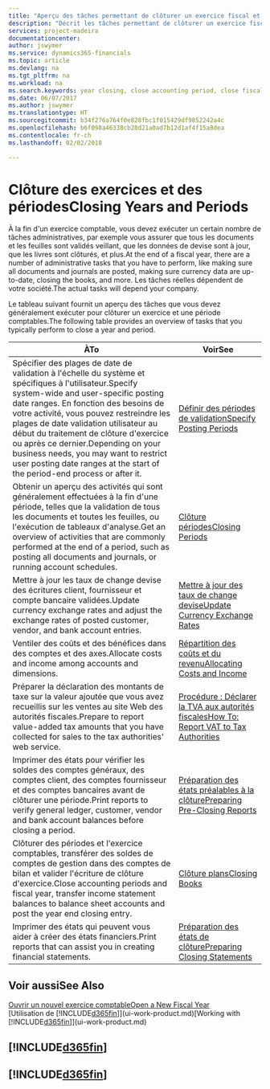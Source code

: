 ```yaml
---
title: "Aperçu des tâches permettant de clôturer un exercice fiscal et des périodes comptables | Microsoft Docs"
description: "Décrit les tâches permettant de clôturer un exercice fiscal ou une période comptable, par exemple, en vérifiant que les documents et les feuilles sont validés et en vérifiant les soldes bancaires."
services: project-madeira
documentationcenter: 
author: jswymer
ms.service: dynamics365-financials
ms.topic: article
ms.devlang: na
ms.tgt_pltfrm: na
ms.workload: na
ms.search.keywords: year closing, close accounting period, close fiscal year, bank account detailed trial balance
ms.date: 06/07/2017
ms.author: jswymer
ms.translationtype: HT
ms.sourcegitcommit: b34f276a764f0e828fbc1f015429df9852242a4c
ms.openlocfilehash: b6f098a46338cb28d21a0ad7b12d1af4f15a8dea
ms.contentlocale: fr-ch
ms.lasthandoff: 02/02/2018

---
```

# <a name="closing-years-and-periods"></a><span data-ttu-id="1927c-103">Clôture des exercices et des périodes</span><span class="sxs-lookup"><span data-stu-id="1927c-103">Closing Years and Periods</span></span>
<span data-ttu-id="1927c-104">À la fin d'un exercice comptable, vous devez exécuter un certain nombre de tâches administratives, par exemple vous assurer que tous les documents et les feuilles sont validés veillant, que les données de devise sont à jour, que les livres sont clôturés, et plus.</span><span class="sxs-lookup"><span data-stu-id="1927c-104">At the end of a fiscal year, there are a number of administrative tasks that you have to perform, like making sure all documents and journals are posted, making sure currency data are up-to-date, closing the books, and more.</span></span> <span data-ttu-id="1927c-105">Les tâches réelles dépendent de votre société.</span><span class="sxs-lookup"><span data-stu-id="1927c-105">The actual tasks will depend your company.</span></span>

<span data-ttu-id="1927c-106">Le tableau suivant fournit un aperçu des tâches que vous devez généralement exécuter pour clôturer un exercice et une période comptables.</span><span class="sxs-lookup"><span data-stu-id="1927c-106">The following table provides an overview of tasks that you typically perform to close a year and period.</span></span>

| <span data-ttu-id="1927c-107">À</span><span class="sxs-lookup"><span data-stu-id="1927c-107">To</span></span> | <span data-ttu-id="1927c-108">Voir</span><span class="sxs-lookup"><span data-stu-id="1927c-108">See</span></span> |
| --- | --- |
| <span data-ttu-id="1927c-109">Spécifier des plages de date de validation à l'échelle du système et spécifiques à l'utilisateur.</span><span class="sxs-lookup"><span data-stu-id="1927c-109">Specify system-wide and user-specific posting date ranges.</span></span> <span data-ttu-id="1927c-110">En fonction des besoins de votre activité, vous pouvez restreindre les plages de date validation utilisateur au début du traitement de clôture d'exercice ou après ce dernier.</span><span class="sxs-lookup"><span data-stu-id="1927c-110">Depending on your business needs, you may want to restrict user posting date ranges at the start of the period-end process or after it.</span></span> |[<span data-ttu-id="1927c-111">Définir des périodes de validation</span><span class="sxs-lookup"><span data-stu-id="1927c-111">Specify Posting Periods</span></span>](finance-how-specify-posting-periods.md) |
| <span data-ttu-id="1927c-112">Obtenir un aperçu des activités qui sont généralement effectuées à la fin d'une période, telles que la validation de tous les documents et toutes les feuilles, ou l'exécution de tableaux d'analyse.</span><span class="sxs-lookup"><span data-stu-id="1927c-112">Get an overview of activities that are commonly performed at the end of a period, such as posting all documents and journals, or running account schedules.</span></span> |[<span data-ttu-id="1927c-113">Clôture périodes</span><span class="sxs-lookup"><span data-stu-id="1927c-113">Closing Periods</span></span>](year-how-complete-period-end-processes.md) |
| <span data-ttu-id="1927c-114">Mettre à jour les taux de change devise des écritures client, fournisseur et compte bancaire validées.</span><span class="sxs-lookup"><span data-stu-id="1927c-114">Update currency exchange rates and adjust the exchange rates of posted customer, vendor, and bank account entries.</span></span> |[<span data-ttu-id="1927c-115">Mettre à jour des taux de change devise</span><span class="sxs-lookup"><span data-stu-id="1927c-115">Update Currency Exchange Rates</span></span>](finance-how-update-currencies.md) |
| <span data-ttu-id="1927c-116">Ventiler des coûts et des bénéfices dans des comptes et des axes.</span><span class="sxs-lookup"><span data-stu-id="1927c-116">Allocate costs and income among accounts and dimensions.</span></span> |[<span data-ttu-id="1927c-117">Répartition des coûts et du revenu</span><span class="sxs-lookup"><span data-stu-id="1927c-117">Allocating Costs and Income</span></span>](year-allocate-costs-income.md) |
| <span data-ttu-id="1927c-118">Préparer la déclaration des montants de taxe sur la valeur ajoutée que vous avez recueillis sur les ventes au site Web des autorités fiscales.</span><span class="sxs-lookup"><span data-stu-id="1927c-118">Prepare to report value-added tax amounts that you have collected for sales to the tax authorities' web service.</span></span> |[<span data-ttu-id="1927c-119">Procédure : Déclarer la TVA aux autorités fiscales</span><span class="sxs-lookup"><span data-stu-id="1927c-119">How To: Report VAT to Tax Authorities</span></span>](finance-how-report-vat.md)|
| <span data-ttu-id="1927c-120">Imprimer des états pour vérifier les soldes des comptes généraux, des comptes client, des comptes fournisseur et des comptes bancaires avant de clôturer une période.</span><span class="sxs-lookup"><span data-stu-id="1927c-120">Print reports to verify general ledger, customer, vendor and bank account balances before closing a period.</span></span> |[<span data-ttu-id="1927c-121">Préparation des états préalables à la clôture</span><span class="sxs-lookup"><span data-stu-id="1927c-121">Preparing Pre-Closing Reports</span></span>](year-prepare-preclose-reports.md) |
| <span data-ttu-id="1927c-122">Clôturer des périodes et l'exercice comptables, transférer des soldes de comptes de gestion dans des comptes de bilan et valider l'écriture de clôture d'exercice.</span><span class="sxs-lookup"><span data-stu-id="1927c-122">Close accounting periods and fiscal year, transfer income statement balances to balance sheet accounts and post the year end closing entry.</span></span> |[<span data-ttu-id="1927c-123">Clôture plans</span><span class="sxs-lookup"><span data-stu-id="1927c-123">Closing Books</span></span>](year-close-books.md) |
| <span data-ttu-id="1927c-124">Imprimer des états qui peuvent vous aider à créer des états financiers.</span><span class="sxs-lookup"><span data-stu-id="1927c-124">Print reports that can assist you in creating financial statements.</span></span> |[<span data-ttu-id="1927c-125">Préparation des états de clôture</span><span class="sxs-lookup"><span data-stu-id="1927c-125">Preparing Closing Statements</span></span>](year-prepare-close-statement.md) |

## <a name="see-also"></a><span data-ttu-id="1927c-126">Voir aussi</span><span class="sxs-lookup"><span data-stu-id="1927c-126">See Also</span></span>
[<span data-ttu-id="1927c-127">Ouvrir un nouvel exercice comptable</span><span class="sxs-lookup"><span data-stu-id="1927c-127">Open a New Fiscal Year</span></span>](finance-how-open-new-fiscal-year.md)  
<span data-ttu-id="1927c-128">[Utilisation de [!INCLUDE[d365fin](includes/d365fin_md.md)]](ui-work-product.md)</span><span class="sxs-lookup"><span data-stu-id="1927c-128">[Working with [!INCLUDE[d365fin](includes/d365fin_md.md)]](ui-work-product.md)</span></span>

## [!INCLUDE[d365fin](includes/free_trial_md.md)]  
## [!INCLUDE[d365fin](includes/training_link_md.md)]

